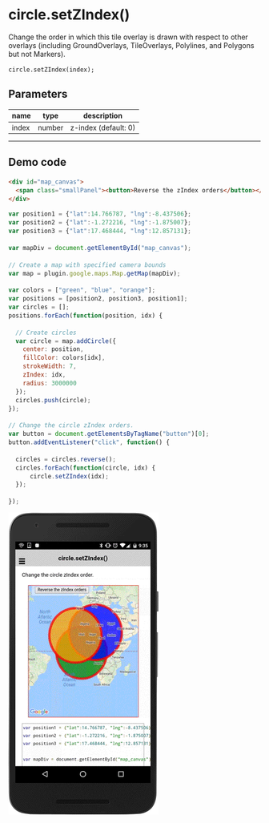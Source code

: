 # circle.setZIndex()

Change the order in which this tile overlay is drawn with respect to other overlays (including GroundOverlays, TileOverlays, Polylines, and Polygons but not Markers).

```
circle.setZIndex(index);
```

## Parameters

name           | type          | description
---------------|---------------|---------------------------------------
index          | number        | z-index (default: 0)
-----------------------------------------------------------------------

## Demo code

```html
<div id="map_canvas">
  <span class="smallPanel"><button>Reverse the zIndex orders</button></span>
</div>
```

```js
var position1 = {"lat":14.766787, "lng":-8.437506};
var position2 = {"lat":-1.272216, "lng":-1.875007};
var position3 = {"lat":17.468444, "lng":12.857131};

var mapDiv = document.getElementById("map_canvas");

// Create a map with specified camera bounds
var map = plugin.google.maps.Map.getMap(mapDiv);

var colors = ["green", "blue", "orange"];
var positions = [position2, position3, position1];
var circles = [];
positions.forEach(function(position, idx) {

  // Create circles
  var circle = map.addCircle({
    center: position,
    fillColor: colors[idx],
    strokeWidth: 7,
    zIndex: idx,
    radius: 3000000
  });
  circles.push(circle);
});

// Change the circle zIndex orders.
var button = document.getElementsByTagName("button")[0];
button.addEventListener("click", function() {

  circles = circles.reverse();
  circles.forEach(function(circle, idx) {
      circle.setZIndex(idx);
  });

});
```

![](image.gif)
